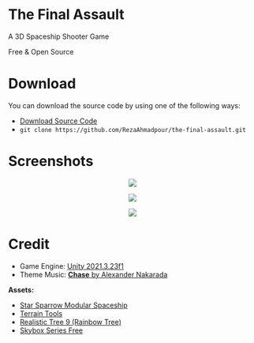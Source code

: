 # The Final Assault

A 3D Spaceship Shooter Game

Free & Open Source

# Download
You can download the source code by using one of the following ways:

- [Download Source Code](https://codeload.github.com/RezaAhmadpour/the-final-assault/zip/refs/heads/master)
- ``` git clone https://github.com/RezaAhmadpour/the-final-assault.git ```

# Screenshots

<p align="center">
  <img src="https://github.com/RezaAhmadpour/the-final-assault/assets/139054299/73f2bbf2-ba18-4604-b723-2cc7183c5099" />
</p>
<p align="center">
  <img src="https://github.com/RezaAhmadpour/the-final-assault/assets/139054299/1e4e6a7e-3770-40a7-9461-769f18706112" />
</p>
<p align="center">
  <img src="https://github.com/RezaAhmadpour/the-final-assault/assets/139054299/2addd0b8-d8a9-49dc-83bf-9f87fa366cfb" />
</p>

# Credit
- Game Engine: [Unity 2021.3.23f1](https://unity.com/)
- Theme Music: [**Chase** by Alexander Nakarada](https://www.chosic.com/download-audio/26013/)

**Assets:**

- [Star Sparrow Modular Spaceship](https://assetstore.unity.com/packages/3d/vehicles/space/star-sparrow-modular-spaceship-73167)
- [Terrain Tools](https://assetstore.unity.com/packages/tools/terrain/terrain-tools-64852)
- [Realistic Tree 9 (Rainbow Tree)](https://assetstore.unity.com/packages/3d/vegetation/trees/realistic-tree-9-rainbow-tree-54622)
- [Skybox Series Free](https://assetstore.unity.com/packages/2d/textures-materials/sky/skybox-series-free-103633)
